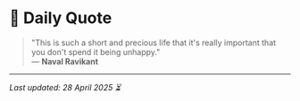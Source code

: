 # 📜 Daily Quote

> "This is such a short and precious life that it's really important that you don't spend it being unhappy."  
> — **Naval Ravikant**

---

_Last updated: 28 April 2025 ⏳_

